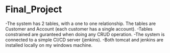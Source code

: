 # Final_Project
-The system has 2 tables, with a one to one relationship. The tables are Customer and Account (each customer has a single account).
-Tables constrained are guranteed when doing any CRUD operation.
-The system is connected to a simple CI/CD server (jenkins).
-Both tomcat and jenkins are installed locally on my windows machine.
